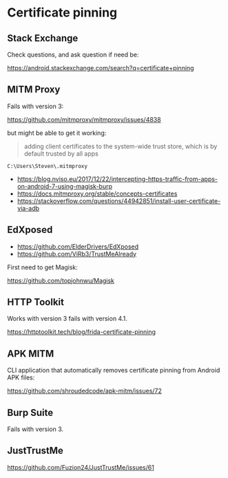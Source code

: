 # Certificate pinning

## Stack Exchange

Check questions, and ask question if need be:

https://android.stackexchange.com/search?q=certificate+pinning

## MITM Proxy

Fails with version 3:

https://github.com/mitmproxy/mitmproxy/issues/4838

but might be able to get it working:

> adding client certificates to the system-wide trust store, which is by default
> trusted by all apps

~~~
C:\Users\Steven\.mitmproxy
~~~

- https://blog.nviso.eu/2017/12/22/intercepting-https-traffic-from-apps-on-android-7-using-magisk-burp
- https://docs.mitmproxy.org/stable/concepts-certificates
- https://stackoverflow.com/questions/44942851/install-user-certificate-via-adb

## EdXposed

- https://github.com/ElderDrivers/EdXposed
- https://github.com/ViRb3/TrustMeAlready

First need to get Magisk:

https://github.com/topjohnwu/Magisk

## HTTP Toolkit

Works with version 3 fails with version 4.1.

https://httptoolkit.tech/blog/frida-certificate-pinning

## APK MITM

CLI application that automatically removes certificate pinning from Android APK
files:

https://github.com/shroudedcode/apk-mitm/issues/72

## Burp Suite

Fails with version 3.

## JustTrustMe

https://github.com/Fuzion24/JustTrustMe/issues/61
